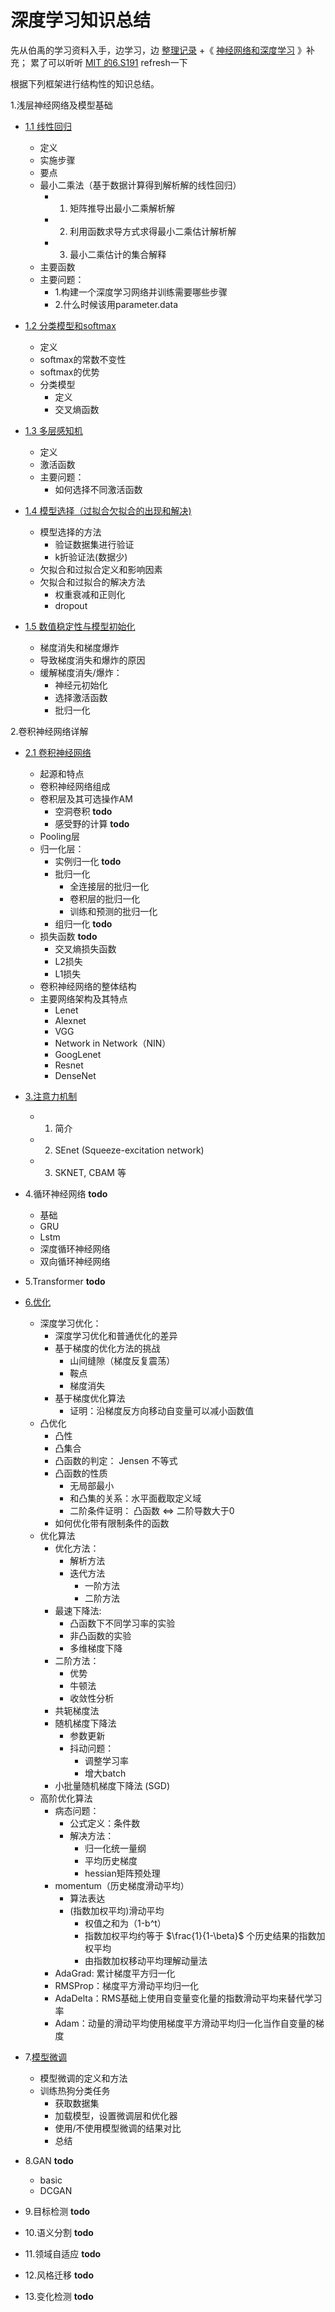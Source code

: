 # 深度学习知识总结
先从伯禹的学习资料入手，边学习，边 [整理记录](https://github.com/shiyutang/Hands-on-deep-learning) +《
[神经网络和深度学习](https://nndl.github.io/nndl-book.pdf)
》补充；
累了可以听听 [MIT 的6.S191](https://www.youtube.com/watch?v=JN6H4rQvwgY) refresh一下

根据下列框架进行结构性的知识总结。

1.浅层神经网络及模型基础

* [1.1 线性回归](01_线性回归.ipynb)
    * 定义
    * 实施步骤
    * 要点
    * 最小二乘法（基于数据计算得到解析解的线性回归）
        * 1. 矩阵推导出最小二乘解析解
        * 2. 利用函数求导方式求得最小二乘估计解析解
        * 3. 最小二乘估计的集合解释
    * 主要函数
    * 主要问题：
        * 1.构建一个深度学习网络并训练需要哪些步骤
        * 2.什么时候该用parameter.data

* [1.2 分类模型和softmax](02_分类模型和Softmax.ipynb)
    * 定义
    * softmax的常数不变性
    * softmax的优势
    * 分类模型
        * 定义
        * 交叉熵函数

* [1.3 多层感知机](03_多层感知机.ipynb)
    * 定义
    * 激活函数
    * 主要问题：
        * 如何选择不同激活函数

* [1.4 模型选择（过拟合欠拟合的出现和解决)](04_模型选择（过拟合欠拟合出现和解决）.ipynb)
    * 模型选择的方法
        * 验证数据集进行验证
        * k折验证法(数据少)
    * 欠拟合和过拟合定义和影响因素
    * 欠拟合和过拟合的解决方法
        * 权重衰减和正则化
        * dropout

* [1.5 数值稳定性与模型初始化](05_数值稳定性与模型初始化.ipynb)
    * 梯度消失和梯度爆炸
    * 导致梯度消失和爆炸的原因
    * 缓解梯度消失/爆炸：
        * 神经元初始化
        * 选择激活函数
        * 批归一化

2.卷积神经网络详解
* [2.1 卷积神经网络](06_卷积神经网络.ipynb)
    * 起源和特点
    * 卷积神经网络组成
    * 卷积层及其可选操作AM
        *  空洞卷积  **todo**
        *  感受野的计算  **todo**
    * Pooling层
    * 归一化层：
        *  实例归一化 **todo**
        *  批归一化
            * 全连接层的批归一化
            * 卷积层的批归一化
            * 训练和预测的批归一化
        *  组归一化 **todo**
    * 损失函数  **todo**
        *  交叉熵损失函数
        *  L2损失
        *  L1损失
    * 卷积神经网络的整体结构
    * 主要网络架构及其特点
        * Lenet
        * Alexnet
        * VGG
        * Network in Network（NIN）
        * GoogLenet
        * Resnet
        * DenseNet

* [3.注意力机制](08_注意力机制.ipynb)
    * 1. 简介
    * 2. SEnet (Squeeze-excitation network)
    * 3. SKNET, CBAM 等

* 4.循环神经网络  **todo**
    * 基础
    * GRU
    * Lstm
    * 深度循环神经网络
    * 双向循环神经网络

* 5.Transformer  **todo**

* [6.优化](09_优化.ipynb)
    * 深度学习优化：
        * 深度学习优化和普通优化的差异
        * 基于梯度的优化方法的挑战
            * 山间缝隙（梯度反复震荡）
            * 鞍点
            * 梯度消失
        * 基于梯度优化算法
            * 证明：沿梯度反方向移动自变量可以减小函数值
    * 凸优化
        * 凸性
        * 凸集合
        * 凸函数的判定： Jensen 不等式
        * 凸函数的性质
            * 无局部最小
            * 和凸集的关系：水平面截取定义域
            * 二阶条件证明： 凸函数 $\Longleftrightarrow$ 二阶导数大于0
        * 如何优化带有限制条件的函数 
    * 优化算法
        * 优化方法：
            * 解析方法
            * 迭代方法
                * 一阶方法
                * 二阶方法
        * 最速下降法:
            * 凸函数下不同学习率的实验
            * 非凸函数的实验
            * 多维梯度下降
        * 二阶方法：
            * 优势
            * 牛顿法
            * 收敛性分析
        * 共轭梯度法
        * 随机梯度下降法
            * 参数更新
            * 抖动问题：
                * 调整学习率
                * 增大batch
        * 小批量随机梯度下降法 (SGD)
    * 高阶优化算法
        * 病态问题：
            * 公式定义：条件数
            * 解决方法：
                * 归一化统一量纲
                * 平均历史梯度
                * hessian矩阵预处理
        * momentum（历史梯度滑动平均）
            * 算法表达
            * (指数加权平均)滑动平均
                * 权值之和为（1-b^t）
                * 指数加权平均约等于 $\frac{1}{1-\beta}$ 个历史结果的指数加权平均
                * 由指数加权移动平均理解动量法
        * AdaGrad: 累计梯度平方归一化       
        * RMSProp：梯度平方滑动平均归一化
        * AdaDelta：RMS基础上使用自变量变化量的指数滑动平均来替代学习率
        * Adam：动量的滑动平均使用梯度平方滑动平均归一化当作自变量的梯度

* 7.[模型微调](10_模型微调.ipynb)
    * 模型微调的定义和方法
    * 训练热狗分类任务
        * 获取数据集
        * 加载模型，设置微调层和优化器
        * 使用/不使用模型微调的结果对比
        * 总结


* 8.GAN     **todo**
    * basic
    * DCGAN

* 9.目标检测  **todo**

* 10.语义分割  **todo**

* 11.领域自适应  **todo**

* 12.风格迁移  **todo**

* 13.变化检测  **todo**